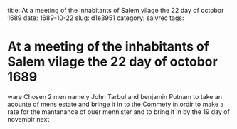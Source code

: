 title: At a meeting of the inhabitants of Salem vilage the 22 day of octobor 1689
date: 1689-10-22
slug: d1e3951
category: salvrec
tags: 


<div markdown class="doc" id="d1e3951">


# At a meeting of the inhabitants of Salem vilage the 22 day of octobor 1689

ware Chosen 2 men namely John Tarbul and benjamin Putnam to take an acounte of mens estate and bringe it in to the Commety in ordir to make a rate for the mantanance of ouer mennister and to bring it in by the 19 day of novembir next
</div>